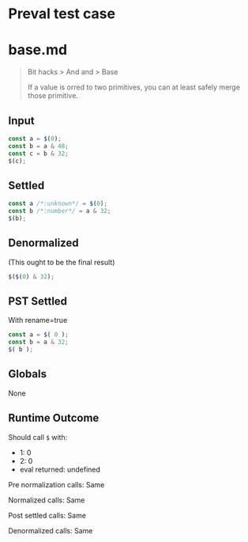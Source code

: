 # Preval test case

# base.md

> Bit hacks > And and > Base
>
> If a value is orred to two primitives, you can at least safely merge those primitive.

## Input

`````js filename=intro
const a = $(0);
const b = a & 48;
const c = b & 32;
$(c);
`````


## Settled


`````js filename=intro
const a /*:unknown*/ = $(0);
const b /*:number*/ = a & 32;
$(b);
`````


## Denormalized
(This ought to be the final result)

`````js filename=intro
$($(0) & 32);
`````


## PST Settled
With rename=true

`````js filename=intro
const a = $( 0 );
const b = a & 32;
$( b );
`````


## Globals


None


## Runtime Outcome


Should call `$` with:
 - 1: 0
 - 2: 0
 - eval returned: undefined

Pre normalization calls: Same

Normalized calls: Same

Post settled calls: Same

Denormalized calls: Same
